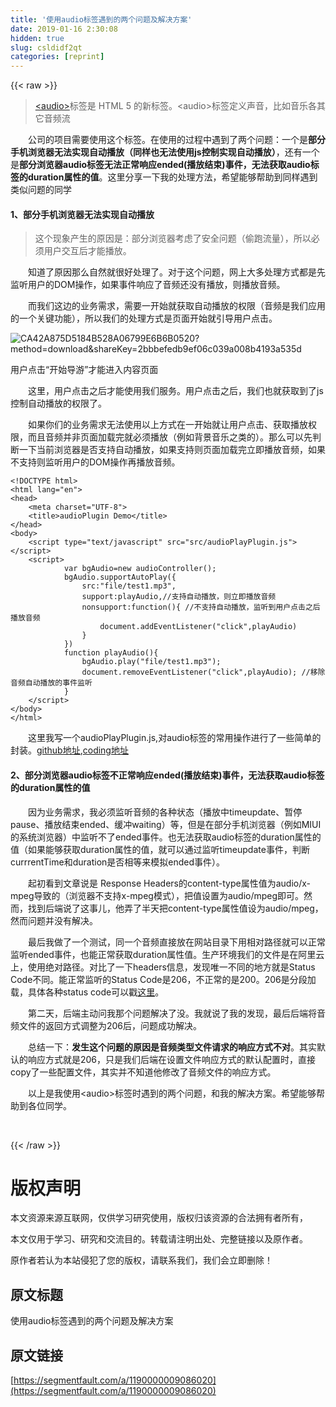 ```yaml
---
title: '使用audio标签遇到的两个问题及解决方案' 
date: 2019-01-16 2:30:08
hidden: true
slug: csldidf2qt
categories: [reprint]
---
```


{{< raw >}}

                    
<blockquote><p><a href="http://www.w3school.com.cn/html5/html5_audio.asp" rel="nofollow noreferrer" target="_blank">&lt;audio&gt;</a>标签是 HTML 5 的新标签。&lt;audio&gt;标签定义声音，比如音乐各其它音频流</p></blockquote>
<p>  公司的项目需要使用这个标签。在使用的过程中遇到了两个问题：一个是<strong>部分手机浏览器无法实现自动播放（同样也无法使用js控制实现自动播放）</strong>，还有一个是<strong>部分浏览器audio标签无法正常响应ended(播放结束)事件，无法获取audio标签的duration属性的值</strong>。这里分享一下我的处理方法，希望能够帮助到同样遇到类似问题的同学</p>
<h4>1、部分手机浏览器无法实现自动播放</h4>
<blockquote><p>这个现象产生的原因是：部分浏览器考虑了安全问题（偷跑流量），所以必须用户交互后才能播放。</p></blockquote>
<p>  知道了原因那么自然就很好处理了。对于这个问题，网上大多处理方式都是先监听用户的DOM操作，如果事件响应了音频还没有播放，则播放音频。</p>
<p>  而我们这边的业务需求，需要一开始就获取自动播放的权限（音频是我们应用的一个关键功能），所以我们的处理方式是页面开始就引导用户点击。 </p>
<p><span class="img-wrap"><img data-src="/img/bVMhQF?w=309&amp;h=390" src="https://static.alili.tech/img/bVMhQF?w=309&amp;h=390" alt="CA42A875D5184B528A06799E6B6B0520?method=download&amp;shareKey=2bbbefedb9ef06c039a008b4193a535d" title="CA42A875D5184B528A06799E6B6B0520?method=download&amp;shareKey=2bbbefedb9ef06c039a008b4193a535d" style="cursor: pointer; display: inline;"></span></p>
<p>用户点击“开始导游”才能进入内容页面</p>
<p>  这里，用户点击之后才能使用我们服务。用户点击之后，我们也就获取到了js控制自动播放的权限了。</p>
<p>  如果你们的业务需求无法使用以上方式在一开始就让用户点击、获取播放权限，而且音频并非页面加载完就必须播放（例如背景音乐之类的）。那么可以先判断一下当前浏览器是否支持自动播放，如果支持则页面加载完立即播放音频，如果不支持则监听用户的DOM操作再播放音频。</p>
<div class="widget-codetool" style="display:none;">
      <div class="widget-codetool--inner">
      <span class="selectCode code-tool" data-toggle="tooltip" data-placement="top" title="" data-original-title="全选"></span>
      <span type="button" class="copyCode code-tool" data-toggle="tooltip" data-placement="top" data-clipboard-text="<!DOCTYPE html>
<html lang=&quot;en&quot;>
<head>
    <meta charset=&quot;UTF-8&quot;>
    <title>audioPlugin Demo</title>
</head>
<body>
    <script type=&quot;text/javascript&quot; src=&quot;src/audioPlayPlugin.js&quot;></script>
    <script>
            var bgAudio=new audioController();
            bgAudio.supportAutoPlay({
                src:&quot;file/test1.mp3&quot;,
                support:playAudio,//支持自动播放，则立即播放音频
                nonsupport:function(){ //不支持自动播放，监听到用户点击之后播放音频
                    document.addEventListener(&quot;click&quot;,playAudio)
                }
            })
            function playAudio(){
                bgAudio.play(&quot;file/test1.mp3&quot;);
                document.removeEventListener(&quot;click&quot;,playAudio); //移除音频自动播放的事件监听
            }
    </script>
</body>
</html>" title="" data-original-title="复制"></span>
      <span type="button" class="saveToNote code-tool" data-toggle="tooltip" data-placement="top" title="" data-original-title="放进笔记"></span>
      </div>
      </div><pre class="xml hljs"><code class="html"><span class="hljs-meta">&lt;!DOCTYPE html&gt;</span>
<span class="hljs-tag">&lt;<span class="hljs-name">html</span> <span class="hljs-attr">lang</span>=<span class="hljs-string">"en"</span>&gt;</span>
<span class="hljs-tag">&lt;<span class="hljs-name">head</span>&gt;</span>
    <span class="hljs-tag">&lt;<span class="hljs-name">meta</span> <span class="hljs-attr">charset</span>=<span class="hljs-string">"UTF-8"</span>&gt;</span>
    <span class="hljs-tag">&lt;<span class="hljs-name">title</span>&gt;</span>audioPlugin Demo<span class="hljs-tag">&lt;/<span class="hljs-name">title</span>&gt;</span>
<span class="hljs-tag">&lt;/<span class="hljs-name">head</span>&gt;</span>
<span class="hljs-tag">&lt;<span class="hljs-name">body</span>&gt;</span>
    <span class="hljs-tag">&lt;<span class="hljs-name">script</span> <span class="hljs-attr">type</span>=<span class="hljs-string">"text/javascript"</span> <span class="hljs-attr">src</span>=<span class="hljs-string">"src/audioPlayPlugin.js"</span>&gt;</span><span class="undefined"></span><span class="hljs-tag">&lt;/<span class="hljs-name">script</span>&gt;</span>
    <span class="hljs-tag">&lt;<span class="hljs-name">script</span>&gt;</span><span class="javascript">
            <span class="hljs-keyword">var</span> bgAudio=<span class="hljs-keyword">new</span> audioController();
            bgAudio.supportAutoPlay({
                <span class="hljs-attr">src</span>:<span class="hljs-string">"file/test1.mp3"</span>,
                <span class="hljs-attr">support</span>:playAudio,<span class="hljs-comment">//支持自动播放，则立即播放音频</span>
                nonsupport:<span class="hljs-function"><span class="hljs-keyword">function</span>(<span class="hljs-params"></span>)</span>{ <span class="hljs-comment">//不支持自动播放，监听到用户点击之后播放音频</span>
                    <span class="hljs-built_in">document</span>.addEventListener(<span class="hljs-string">"click"</span>,playAudio)
                }
            })
            <span class="hljs-function"><span class="hljs-keyword">function</span> <span class="hljs-title">playAudio</span>(<span class="hljs-params"></span>)</span>{
                bgAudio.play(<span class="hljs-string">"file/test1.mp3"</span>);
                <span class="hljs-built_in">document</span>.removeEventListener(<span class="hljs-string">"click"</span>,playAudio); <span class="hljs-comment">//移除音频自动播放的事件监听</span>
            }
    </span><span class="hljs-tag">&lt;/<span class="hljs-name">script</span>&gt;</span>
<span class="hljs-tag">&lt;/<span class="hljs-name">body</span>&gt;</span>
<span class="hljs-tag">&lt;/<span class="hljs-name">html</span>&gt;</span></code></pre>
<p>  这里我写一个audioPlayPlugin.js,对audio标签的常用操作进行了一些简单的封装。<a href="https://github.com/Fatty-Shu/audioPlayPlugin" rel="nofollow noreferrer" target="_blank">github地址</a>,<a href="https://coding.net/u/Fat-Man/p/audioPlayPlugin/git" rel="nofollow noreferrer" target="_blank">coding地址</a></p>
<h4>2、部分浏览器audio标签不正常响应ended(播放结束)事件，无法获取audio标签的duration属性的值</h4>
<p>  因为业务需求，我必须监听音频的各种状态（播放中timeupdate、暂停pause、播放结束ended、缓冲waiting）等，但是在部分手机浏览器（例如MIUI的系统浏览器）中监听不了ended事件。也无法获取audio标签的duration属性的值（如果能够获取duration属性的值，就可以通过监听timeupdate事件，判断currrentTime和duration是否相等来模拟ended事件）。  </p>
<p>  起初看到文章说是 Response Headers的content-type属性值为audio/x-mpeg导致的（浏览器不支持x-mpeg模式），把值设置为audio/mpeg即可。然而，找到后端说了这事儿，他弄了半天把content-type属性值设为audio/mpeg，然而问题并没有解决。  </p>
<p>  最后我做了一个测试，同一个音频直接放在网站目录下用相对路径就可以正常监听ended事件，也能正常获取duration属性值。生产环境我们的文件是在阿里云上，使用绝对路径。对比了一下headers信息，发现唯一不同的地方就是Status Code不同。能正常监听的Status Code是206，不正常的是200。206是分段加载，具体各种status code可以戳<a href="https://developer.mozilla.org/en-US/docs/Web/HTTP/Status" rel="nofollow noreferrer" target="_blank">这里</a>。  </p>
<p>  第二天，后端主动问我那个问题解决了没。我就说了我的发现，最后后端将音频文件的返回方式调整为206后，问题成功解决。</p>
<p>  总结一下：<strong>发生这个问题的原因是音频类型文件请求的响应方式不对</strong>。其实默认的响应方式就是206，只是我们后端在设置文件响应方式的默认配置时，直接copy了一些配置文件，其实并不知道他修改了音频文件的响应方式。</p>
<p>  以上是我使用&lt;audio&gt;标签时遇到的两个问题，和我的解决方案。希望能够帮助到各位同学。</p>
<p>  </p>

                
{{< /raw >}}

# 版权声明
本文资源来源互联网，仅供学习研究使用，版权归该资源的合法拥有者所有，

本文仅用于学习、研究和交流目的。转载请注明出处、完整链接以及原作者。

原作者若认为本站侵犯了您的版权，请联系我们，我们会立即删除！

## 原文标题
使用audio标签遇到的两个问题及解决方案

## 原文链接
[https://segmentfault.com/a/1190000009086020](https://segmentfault.com/a/1190000009086020)


